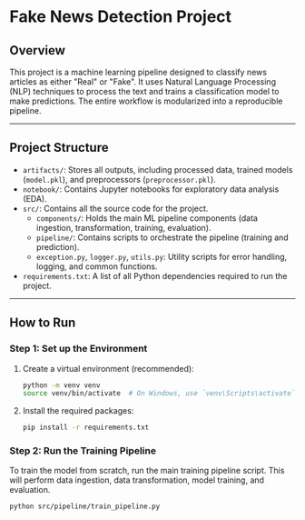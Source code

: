 # Fake News Detection Project

## Overview

This project is a machine learning pipeline designed to classify news articles as either "Real" or "Fake". It uses Natural Language Processing (NLP) techniques to process the text and trains a classification model to make predictions. The entire workflow is modularized into a reproducible pipeline.

---

## Project Structure

-   `artifacts/`: Stores all outputs, including processed data, trained models (`model.pkl`), and preprocessors (`preprocessor.pkl`).
-   `notebook/`: Contains Jupyter notebooks for exploratory data analysis (EDA).
-   `src/`: Contains all the source code for the project.
    -   `components/`: Holds the main ML pipeline components (data ingestion, transformation, training, evaluation).
    -   `pipeline/`: Contains scripts to orchestrate the pipeline (training and prediction).
    -   `exception.py`, `logger.py`, `utils.py`: Utility scripts for error handling, logging, and common functions.
-   `requirements.txt`: A list of all Python dependencies required to run the project.

---

## How to Run

### Step 1: Set up the Environment

1.  Create a virtual environment (recommended):
    ```bash
    python -m venv venv
    source venv/bin/activate  # On Windows, use `venv\Scripts\activate`
    ```
2.  Install the required packages:
    ```bash
    pip install -r requirements.txt
    ```

### Step 2: Run the Training Pipeline

To train the model from scratch, run the main training pipeline script. This will perform data ingestion, data transformation, model training, and evaluation.
```bash
python src/pipeline/train_pipeline.py




